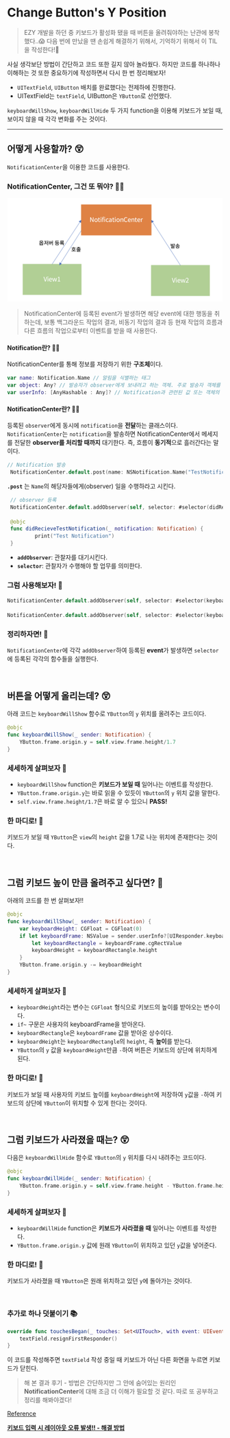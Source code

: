 # Change Button's Y Position

> EZY 개발을 하던 중 키보드가 활성화 됐을 때 버튼을 올려줘야하는 난관에 봉착했다..😱 다음 번에 만났을 땐 손쉽게 해결하기 위해서, 기억하기 위해서 이 TIL을 작성한다!🧐

사실 생각보단 방법이 간단하고 코드 또한 길지 않아 놀라웠다. 하지만 코드를 하나하나 이해하는 것 또한 중요하기에 작성하면서 다시 한 번 정리해보자!

- `UITextField`, `UIButton` 배치를 완료했다는 전제하에 진행한다.
- UITextField는 `textField`, UIButton은 `YButton`로 선언했다.

`keyboardWillShow`, `keyboardWillHide` 두 가지 function을 이용해 키보드가 보일 때, 보이지 않을 때 각각 변화를 주는 것이다.

---

## 어떻게 사용할까? 😲

`NotificationCenter`을 이용한 코드를 사용한다.

### **NotificationCenter**, 그건 또 뭐야? 😵‍💫

![storyboard](./images/NotificationCenter.png)

> NotificationCenter에 등록된 event가 발생하면 해당 event에 대한 행동을 취하는데, 보통 백그라운드 작업의 결과, 비동기 작업의 결과 등 현재 작업의 흐름과 다른 흐름의 작업으로부터 이벤트를 받을 때 사용한다.

#### Notification란? 💁‍♀️

NotificationCenter를 통해 정보를 저장하기 위한 **구조체**이다.

```swift
var name: Notification.Name // 알림을 식별하는 태그
var object: Any? // 발송자가 observer에게 보내려고 하는 객체. 주로 발송자 객체를 전달하는 데 쓰인다
var userInfo: [AnyHashable : Any]? // Notification과 관련된 값 또는 객체의 저장소
```

#### NotificationCenter란? 💁‍♀️

등록된 `observer`에게 동시에 `notification`을 **전달**하는 클래스이다.<br>
`NotificationCenter`는 `notification`을 발송하면 NotificationCenter에서 메세지를 전달한 **observer를 처리할 때까지** 대기한다. 즉, 흐름이 **동기적**으로 흘러간다는 말이다.

```swift
// Notification 발송
 NotificationCenter.default.post(name: NSNotification.Name("TestNotification"), object: nil, userInfo: nil)
```

**`.post`** 는 `Name`의 해당자들에게(observer) 일을 수행하라고 시킨다.

```swift
 // observer 등록
 NotificationCenter.default.addObserver(self, selector: #selector(didRecieveTestNotification(_:)), name: NSNotification.Name("TestNotification"), object: nil)

 @objc
 func didRecieveTestNotification(_ notification: Notification) {
         print("Test Notification")
 }
```

- **`addObserver`**: 관찰자를 대기시킨다.
- **`selector`**: 관찰자가 수행해야 할 업무를 의미한다.

### 그럼 사용해보자! 🧐

```swift
NotificationCenter.default.addObserver(self, selector: #selector(keyboardWillShow(_:)), name:UIResponder.keyboardWillShowNotification, object: nil)

NotificationCenter.default.addObserver(self, selector: #selector(keyboardWillHide(_:)), name: UIResponder.keyboardWillHideNotification, object: nil)
```

### 정리하자면! 🤔

`NotificationCenter`에 각각 `addObserver`하여 등록된 **event**가 발생하면 `selector`에 등록된 각각의 함수들을 실행한다.

<br>

## 버튼을 어떻게 올리는데? 😲

아래 코드는 `keyboardWillShow` 함수로 `YButton`의 `y` 위치를 올려주는 코드이다.

```swift
@objc
func keyboardWillShow(_ sender: Notification) {
    YButton.frame.origin.y = self.view.frame.height/1.7
}
```

### 세세하게 살펴보자 🧐

- `keyboardWillShow` function은 **키보드가 보일 때** 일어나는 이벤트를 작성한다.
- `YButton.frame.origin.y`는 바로 읽을 수 있듯이 `YButton`의 `y` 위치 값을 말한다.
- `self.view.frame.height/1.7`은 바로 알 수 있으니 **PASS!**

### 한 마디로! 🤔

키보드가 보일 때 `YButton`은 `view`의 `height` 값을 1.7로 나눈 위치에 존재한다는 것이다.

<br>

## 그럼 **키보드 높이** 만큼 올려주고 싶다면? 🤯

아래의 코드를 한 번 살펴보자!!

```swift
@objc
func keyboardWillShow(_ sender: Notification) {
    var keyboardHeight: CGFloat = CGFloat(0)
    if let keyboardFrame: NSValue = sender.userInfo?[UIResponder.keyboardFrameEndUserInfoKey] as? NSValue {
        let keyboardRectangle = keyboardFrame.cgRectValue
        keyboardHeight = keyboardRectangle.height
    }
    YButton.frame.origin.y -= keyboardHeight
}
```

### 세세하게 살펴보자 🧐

- `keyboardHeight`라는 변수는 `CGFloat` 형식으로 키보드의 높이를 받아오는 변수이다.
- `if~` 구문은 사용자의 keyboardFrame을 받아온다.
- `keyboardRectangle`은 `keyboardFrame` 값을 받아온 상수이다.
- `keyboardHeight`는 `keyboardRectangle`의 `height`, 즉 **높이**를 받는다.
- `YButton`의 `y` 값을 `keyboardHeight`만큼 `-`하여 버튼은 키보드의 상단에 위치하게 된다.

### 한 마디로! 🤔

키보드가 보일 때 사용자의 키보드 높이를 `keyboardHeight`에 저장하여 `y`값을 `-`하여 키보드의 상단에 `YButton`이 위치할 수 있게 한다는 것이다.

<br>

## 그럼 키보드가 사라졌을 때는? 😲

다음은 `keyboardWillHide` 함수로 `YButton`의 `y` 위치를 다시 내려주는 코드이다.

```swift
@objc
func keyboardWillHide(_ sender: Notification) {
    YButton.frame.origin.y = self.view.frame.height - YButton.frame.height - self.view.frame.height/32.48
}
```

### 세세하게 살펴보자 🧐

- `keyboardWillHide` function은 **키보드가 사라졌을 때** 일어나는 이벤트를 작성한다.
- `YButton.frame.origin.y` 값에 원래 `YButton`이 위치하고 있던 `y`값을 넣어준다.

### 한 마디로! 🤔

키보드가 사라졌을 때 `YButton`은 원래 위치하고 있던 `y`에 돌아가는 것이다.

<br>

### 추가로 하나 덧붙이기 📚

```swift
override func touchesBegan(_ touches: Set<UITouch>, with event: UIEvent?) {
    textField.resignFirstResponder()
}
```

이 코드를 작성해주면 `textField` 작성 중일 때 키보드가 아닌 다른 화면을 누르면 키보드가 닫힌다.

> 해 본 결과 후기 - 방법은 간단하지만 그 안에 숨어있는 원리인 **NotificationCenter**에 대해 조금 더 이해가 필요할 것 같다. 따로 또 공부하고 정리를 해봐야겠다!

[Reference](https://silver-g-0114.tistory.com/106)

**[키보드 입력 시 레이아웃 오류 발생!! - 해결 방법](/Swift/Programmatically/Example/ButtonYPosition/RemakeConstraint.md)**
